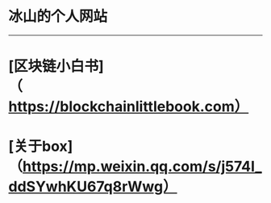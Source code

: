 # 冰山的个人网站
---
# [区块链小白书]（https://blockchainlittlebook.com）
# [关于box]（https://mp.weixin.qq.com/s/j574I_ddSYwhKU67q8rWwg）

